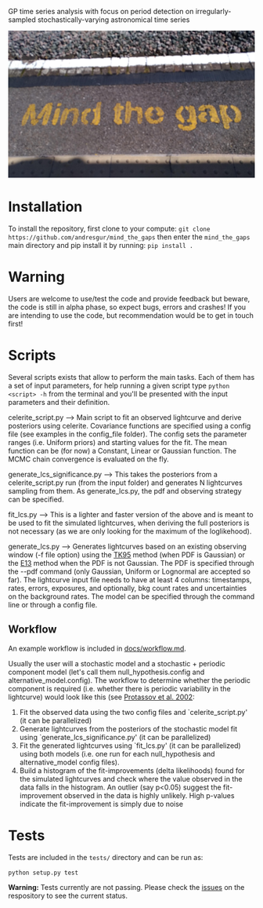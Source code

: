 GP time series analysis with focus on period detection on irregularly-sampled stochastically-varying astronomical time series

![Mind The Gaps](https://github.com/andresgur/mind_the_gaps/blob/main/docs/mind_the_gaps.jpg)


# Installation
To install the repository, first clone to your compute:
`git clone https://github.com/andresgur/mind_the_gaps`
then enter the `mind_the_gaps` main directory and pip install it by running:
 `pip install .`
# Warning
Users are welcome to use/test the code and provide feedback but beware, the code is still in alpha phase, so expect bugs, errors and crashes! If you are intending to use the code, but recommendation would be to get in touch first!

# Scripts
Several scripts exists that allow to perform the main tasks. Each of them has a set of input parameters, for help running a given script type
`python <script> -h` from the terminal and you'll be presented with the input parameters and their definition.

celerite_script.py --> Main script to fit an observed lightcurve and derive posteriors using celerite. Covariance functions are specified using a config file (see examples in the config_file folder). The config sets the parameter ranges (i.e. Uniform priors) and starting values for the fit. The mean function can be (for now) a Constant, Linear or Gaussian function. The MCMC chain convergence is evaluated on the fly.  

generate_lcs_significance.py --> This takes the posteriors from a celerite_script.py run (from the input folder) and generates N lightcurves sampling from them. As generate_lcs.py, the pdf and observing strategy can be specified.

fit_lcs.py --> This is a lighter and faster version of the above and is meant to be used to fit the simulated lightcurves, when deriving the full posteriors is not necessary (as we are only looking for the maximum of the loglikehood). 

generate_lcs.py --> Generates lightcurves based on an existing observing window (-f file option) using the [TK95](https://ui.adsabs.harvard.edu/abs/1995A&A...300..707T) method (when PDF is Gaussian) or the [E13](https://academic.oup.com/mnras/article/433/2/907/1746942) method when the PDF is not Gaussian. The PDF is specified through the --pdf command (only Gaussian, Uniform or Lognormal are accepted so far). The lightcurve input file needs to have at least 4 columns: timestamps, rates, errors, exposures, and optionally, bkg count rates and uncertainties on the background rates. The model can be specified through the command line or through a config file.

## Workflow

An example workflow is included in [docs/workflow.md](docs/workflow.md).

Usually the user will a stochastic model and a stochastic + periodic component model (let's call them null_hypothesis.config and alternative_model.config). The workflow to determine whether the periodic component is required (i.e. whether there is periodic variability in the lightcurve) would look like this (see [Protassov et al. 2002]([https://pages.github.com/](https://ui.adsabs.harvard.edu/abs/2002ApJ...571..545P/abstract)):
1. Fit the observed data using the two config files and `celerite_script.py' (it can be parallelized)
2. Generate lightcurves from the posteriors of the stochastic model fit using `generate_lcs_significance.py' (it can be parallelized)
3. Fit the generated lightcurves using `fit_lcs.py' (it can be parallelized) using both models (i.e. one run for each null_hypothesis and alternative_model config files).
4. Build a histogram of the fit-improvements (delta likelihoods) found for the simulated lightcurves and check where the value observed in the data falls in the histogram. An outlier (say p<0.05) suggest the fit-improvement observed in the data is highly unlikely. High p-values indicate the fit-improvement is simply due to noise


# Tests
Tests are included in the `tests/` directory and can be run as:
```
python setup.py test
```
**Warning:** Tests currently are not passing. Please check the [issues](https://github.com/andresgur/mind_the_gaps/issues/13) on the respository to see the current status.

